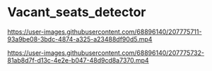 # Vacant_seats_detector



https://user-images.githubusercontent.com/68896140/207775711-93a9be08-3bdc-4874-a325-a23488df90d5.mp4



https://user-images.githubusercontent.com/68896140/207775732-81ab8d7f-d13c-4e2e-b047-48d9cd8a7370.mp4


